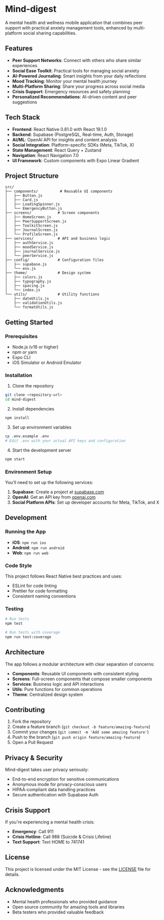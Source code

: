# Mind-digest

A mental health and wellness mobile application that combines peer support with practical anxiety management tools, enhanced by multi-platform social sharing capabilities.

## Features

- **Peer Support Networks**: Connect with others who share similar experiences
- **Social Ease Toolkit**: Practical tools for managing social anxiety
- **AI-Powered Journaling**: Smart insights from your daily reflections
- **Mood Tracking**: Monitor your mental health journey
- **Multi-Platform Sharing**: Share your progress across social media
- **Crisis Support**: Emergency resources and safety planning
- **Personalized Recommendations**: AI-driven content and peer suggestions

## Tech Stack

- **Frontend**: React Native 0.81.0 with React 19.1.0
- **Backend**: Supabase (PostgreSQL, Real-time, Auth, Storage)
- **AI/ML**: OpenAI API for insights and content analysis
- **Social Integration**: Platform-specific SDKs (Meta, TikTok, X)
- **State Management**: React Query + Zustand
- **Navigation**: React Navigation 7.0
- **UI Framework**: Custom components with Expo Linear Gradient

## Project Structure

```
src/
├── components/          # Reusable UI components
│   ├── Button.js
│   ├── Card.js
│   ├── LoadingSpinner.js
│   └── EmergencyButton.js
├── screens/            # Screen components
│   ├── HomeScreen.js
│   ├── PeerSupportScreen.js
│   ├── ToolkitScreen.js
│   ├── JournalScreen.js
│   └── ProfileScreen.js
├── services/           # API and business logic
│   ├── authService.js
│   ├── moodService.js
│   ├── journalService.js
│   └── peerService.js
├── config/             # Configuration files
│   ├── supabase.js
│   └── env.js
├── theme/              # Design system
│   ├── colors.js
│   ├── typography.js
│   ├── spacing.js
│   └── index.js
└── utils/              # Utility functions
    ├── dateUtils.js
    ├── validationUtils.js
    └── formatUtils.js
```

## Getting Started

### Prerequisites

- Node.js (v16 or higher)
- npm or yarn
- Expo CLI
- iOS Simulator or Android Emulator

### Installation

1. Clone the repository
```bash
git clone <repository-url>
cd mind-digest
```

2. Install dependencies
```bash
npm install
```

3. Set up environment variables
```bash
cp .env.example .env
# Edit .env with your actual API keys and configuration
```

4. Start the development server
```bash
npm start
```

### Environment Setup

You'll need to set up the following services:

1. **Supabase**: Create a project at [supabase.com](https://supabase.com)
2. **OpenAI**: Get an API key from [openai.com](https://openai.com)
3. **Social Platform APIs**: Set up developer accounts for Meta, TikTok, and X

## Development

### Running the App

- **iOS**: `npm run ios`
- **Android**: `npm run android`
- **Web**: `npm run web`

### Code Style

This project follows React Native best practices and uses:
- ESLint for code linting
- Prettier for code formatting
- Consistent naming conventions

### Testing

```bash
# Run tests
npm test

# Run tests with coverage
npm run test:coverage
```

## Architecture

The app follows a modular architecture with clear separation of concerns:

- **Components**: Reusable UI components with consistent styling
- **Screens**: Full-screen components that compose smaller components
- **Services**: Business logic and API interactions
- **Utils**: Pure functions for common operations
- **Theme**: Centralized design system

## Contributing

1. Fork the repository
2. Create a feature branch (`git checkout -b feature/amazing-feature`)
3. Commit your changes (`git commit -m 'Add some amazing feature'`)
4. Push to the branch (`git push origin feature/amazing-feature`)
5. Open a Pull Request

## Privacy & Security

Mind-digest takes user privacy seriously:

- End-to-end encryption for sensitive communications
- Anonymous mode for privacy-conscious users
- HIPAA-compliant data handling practices
- Secure authentication with Supabase Auth

## Crisis Support

If you're experiencing a mental health crisis:
- **Emergency**: Call 911
- **Crisis Hotline**: Call 988 (Suicide & Crisis Lifeline)
- **Text Support**: Text HOME to 741741

## License

This project is licensed under the MIT License - see the [LICENSE](LICENSE) file for details.

## Acknowledgments

- Mental health professionals who provided guidance
- Open source community for amazing tools and libraries
- Beta testers who provided valuable feedback